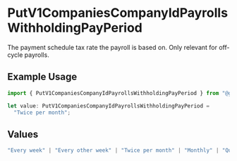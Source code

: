 # PutV1CompaniesCompanyIdPayrollsWithholdingPayPeriod

The payment schedule tax rate the payroll is based on. Only relevant for off-cycle payrolls.

## Example Usage

```typescript
import { PutV1CompaniesCompanyIdPayrollsWithholdingPayPeriod } from "@gusto/embedded-api/models/operations/putv1companiescompanyidpayrolls.js";

let value: PutV1CompaniesCompanyIdPayrollsWithholdingPayPeriod =
  "Twice per month";
```

## Values

```typescript
"Every week" | "Every other week" | "Twice per month" | "Monthly" | "Quarterly" | "Semiannually" | "Annually"
```